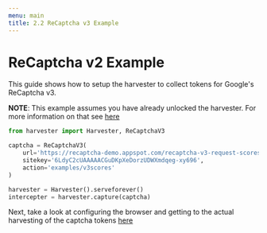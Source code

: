 ```yaml
---
menu: main
title: 2.2 ReCaptcha v3 Example
---
```


# ReCaptcha v2 Example

This guide shows how to setup the harvester to collect tokens for Google's ReCaptcha v3.

**NOTE**: This example assumes you have already unlocked the harvester. For more information
on that see [here](/docs/unlocking-the-harvester)

```py
from harvester import Harvester, ReCaptchaV3

captcha = ReCaptchaV3(
    url='https://recaptcha-demo.appspot.com/recaptcha-v3-request-scores.php',
    sitekey='6LdyC2cUAAAAACGuDKpXeDorzUDWXmdqeg-xy696',
    action='examples/v3scores'
)

harvester = Harvester().serveforever()
intercepter = harvester.capture(captcha)
```

Next, take a look at configuring the browser and getting to the actual harvesting of the captcha tokens [here](/docs/opening-the-browser)